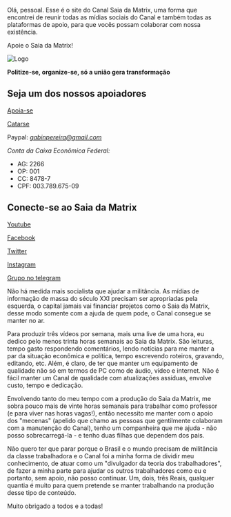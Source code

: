 Olá, pessoal. Esse é o site do Canal Saia da Matrix, uma forma que encontrei de reunir todas as mídias sociais do Canal e também todas as plataformas de apoio, para que vocês possam colaborar com nossa existência.

Apoie o Saia da Matrix!

![Logo](images/logo.jpg)

**Politize-se, organize-se, só a união gera transformação**

## Seja um dos nossos apoiadores

[Apoia-se](https://apoia.se/mecenas_saia_da_matrix "Apoia-se")

[Catarse](https://www.catarse.me/mecenas_saia_da_matrix_ca83 "Catarse")

Paypal: *gabinpereira@gmail.com*


*Conta da Caixa Econômica Federal:*
* AG: 2266
* OP: 001
* CC: 8478-7
* CPF: 003.789.675-09

## Conecte-se ao Saia da Matrix

[Youtube](https://www.youtube.com/channel/UC3qAUf53j_dUv09jH7jsUJw?view_as=subscriber)

[Facebook](https://www.facebook.com/humbertosaiadamatrix/)

[Twitter](https://twitter.com/H1SaiaDaMatrix)

[Instagram](https://www.instagram.com/prof_humberto_matos/)

[Grupo no telegram](https://t.me/humberto_saiadamatrix)



Não há medida mais socialista que ajudar a militância. As mídias de informação de massa do século XXI precisam ser apropriadas pela esquerda, o capital jamais vai financiar projetos como o Saia da Matrix, desse modo somente com a ajuda de quem pode, o Canal consegue se manter no ar.

Para produzir três vídeos por semana, mais uma live de uma hora, eu dedico pelo menos trinta horas semanais ao Saia da Matrix. São leituras, tempo gasto respondendo comentários, lendo notícias para me manter a par da situação econômica e política, tempo escrevendo roteiros, gravando, editando, etc. Além, é claro, de ter que manter um equipamento de qualidade não só em termos de PC como de áudio, vídeo e internet. Não é fácil manter um Canal de qualidade com atualizações assíduas, envolve custo, tempo e dedicação.

Envolvendo tanto do meu tempo com a produção do Saia da Matrix, me sobra pouco mais de vinte horas semanais para trabalhar como professor (e para viver nas horas vagas!), então necessito me manter com o apoio dos "mecenas" (apelido que chamo as pessoas que gentilmente colaboram com a manutenção do Canal), tenho um companheira que me ajuda - não posso sobrecarregá-la - e tenho duas filhas que dependem dos pais.

Não quero ter que parar porque o Brasil e o mundo precisam de militância da classe trabalhadora e o Canal foi a minha forma de dividir meu conhecimento, de atuar como um "divulgador da teoria dos trabalhadores", de fazer a minha parte para ajudar os outros trabalhadores como eu e portanto, sem apoio, não posso continuar. Um, dois, três Reais, qualquer quantia é muito para quem pretende se manter trabalhando na produção desse tipo de conteúdo.

Muito obrigado a todos e a todas!
